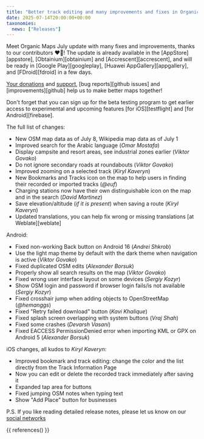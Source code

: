 ```yaml
---
title: "Better track editing and many improvements and fixes in Organic Maps July 2025 update"
date: 2025-07-14T20:00:00+00:00
taxonomies:
  news: ["Releases"]
---
```


Meet Organic Maps July update with many fixes and improvements, thanks to our contributors ❤️💪! The update is already available in the [AppStore][appstore], [Obtainium][obtainium] and [Accrescent][accrescent], and will be ready in [Google Play][googleplay], [Huawei AppGallery][appgallery], and [FDroid][fdroid] in a few days.

[Your donations](@/donate/index.md) and [support](@/contribute/index.md), [bug reports][github issues] and [improvements][github] help us to make better maps together!

Don't forget that you can sign up for the beta testing program to get earlier access to experimental and upcoming features [for iOS][testflight] and [for Android][firebase].

The full list of changes:
- New OSM map data as of July 8, Wikipedia map data as of July 1
- Improved search for the Arabic language (_Omar Mostafa_)
- Display campsite and resort areas, see industrial zones earlier (_Viktor Govako_)
- Do not ignore secondary roads at roundabouts (_Viktor Govako_)
- Improved zooming on a selected track (_Kiryl Kaveryn_)
- New Bookmarks and Tracks icon on the map to help users in finding their recorded or imported tracks (_@euf_)
- Charging stations now have their own distinguishable icon on the map and in the search (_David Martinez_)
- Save elevation/altitude (_if it is present_) when saving a route (_Kiryl Kaveryn_)
- Updated translations, you can help fix wrong or missing translations [at Weblate][weblate]

Android:
- Fixed non-working Back button on Android 16 (_Andrei Shkrob_)
- Use the light map theme by default with the dark theme when navigation is active (_Viktor Govako_)
- Fixed duplicated OSM edits (_Alexander Borsuk_)
- Properly show all search results on the map (_Viktor Govako_)
- Fixed wrong user interface layout on some devices (_Sergiy Kozyr_)
- Show OSM login and password if browser login fails/is not available (_Sergiy Kozyr_)
- Fixed crosshair jump when adding objects to OpenStreetMap (_@hemanggs_)
- Fixed "Retry failed download" button (_Kavi Khalique_)
- Fixed splash screen overlapping with system buttons (_Vraj Shah_)
- Fixed some crashes (_Devarsh Vasani_)
- Fixed EACCESS PermissionDenied error when importing KML or GPX on Android 5 (_Alexander Borsuk_)

iOS changes, all kudos to _Kiryl Kaveryn_:
- Improved bookmark and track editing: change the color and the list directly from the Track Information Page
- Now you can edit or delete the recorded track immediately after saving it
- Expanded tap area for buttons
- Fixed jumping OSM notes when typing text
- Show "Add Place" button for businesses

P.S. If you like reading detailed release notes, please let us know on our [social networks](/#community)

{{ references() }}
